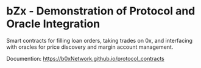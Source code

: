 # bZx - Demonstration of Protocol and Oracle Integration

Smart contracts for filling loan orders, taking trades on 0x, and interfacing with oracles for price discovery and margin account management.

Documention: https://b0xNetwork.github.io/protocol_contracts
